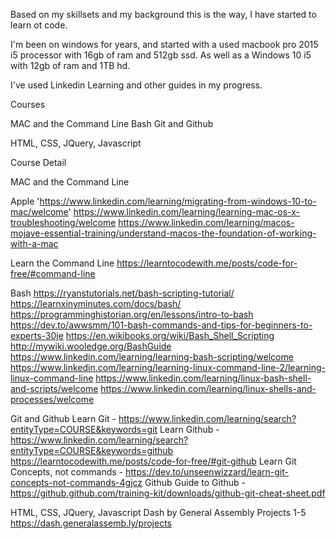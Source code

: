 Based on my skillsets and my background this is the way, I have started to learn ot code. 

I'm been on windows for years, and started with a used macbook pro 2015 i5 processor with 16gb of ram and 512gb ssd. 
As well as a Windows 10 i5 with 12gb of ram and 1TB hd. 

I've used Linkedin Learning and other guides in my progress.

Courses

MAC and the Command Line
Bash
Git and Github

HTML, CSS, JQuery, Javascript

Course Detail

MAC and the Command Line

Apple 
'https://www.linkedin.com/learning/migrating-from-windows-10-to-mac/welcome'
https://www.linkedin.com/learning/learning-mac-os-x-troubleshooting/welcome
https://www.linkedin.com/learning/macos-mojave-essential-training/understand-macos-the-foundation-of-working-with-a-mac

Learn the Command Line
https://learntocodewith.me/posts/code-for-free/#command-line

Bash
https://ryanstutorials.net/bash-scripting-tutorial/
https://learnxinyminutes.com/docs/bash/
https://programminghistorian.org/en/lessons/intro-to-bash
https://dev.to/awwsmm/101-bash-commands-and-tips-for-beginners-to-experts-30je
https://en.wikibooks.org/wiki/Bash_Shell_Scripting
http://mywiki.wooledge.org/BashGuide
https://www.linkedin.com/learning/learning-bash-scripting/welcome
https://www.linkedin.com/learning/learning-linux-command-line-2/learning-linux-command-line
https://www.linkedin.com/learning/linux-bash-shell-and-scripts/welcome
https://www.linkedin.com/learning/linux-shells-and-processes/welcome


Git and Github
Learn Git -
https://www.linkedin.com/learning/search?entityType=COURSE&keywords=git
Learn Github - 
https://www.linkedin.com/learning/search?entityType=COURSE&keywords=github
https://learntocodewith.me/posts/code-for-free/#git-github
Learn Git Concepts, not commands -
https://dev.to/unseenwizzard/learn-git-concepts-not-commands-4gjcz
Github Guide to Github -
https://github.github.com/training-kit/downloads/github-git-cheat-sheet.pdf

HTML, CSS, JQuery, Javascript
Dash by General Assembly
Projects 1-5
https://dash.generalassemb.ly/projects
